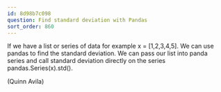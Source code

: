 ```yaml
---
id: 8d98b7c098
question: Find standard deviation with Pandas
sort_order: 860
---
```


If we have a list or series of data for example x = [1,2,3,4,5]. We can use pandas to find the standard deviation. We can pass our list into panda series and call standard deviation directly on the series pandas.Series(x).std().

(Quinn Avila)

